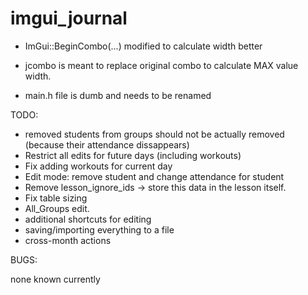 # imgui_journal

- ImGui::BeginCombo(...) modified to calculate width better

- jcombo is meant to replace original combo to calculate MAX value width.

- main.h file is dumb and needs to be renamed

TODO:
- removed students from groups should not be actually removed (because their attendance dissappears)
- Restrict all edits for future days (including workouts)
- Fix adding workouts for current day
- Edit mode: remove student and change attendance for student
- Remove lesson_ignore_ids -> store this data in the lesson itself.
- Fix table sizing
- All_Groups edit.
- additional shortcuts for editing
- saving/importing everything to a file
- cross-month actions

BUGS:

none known currently